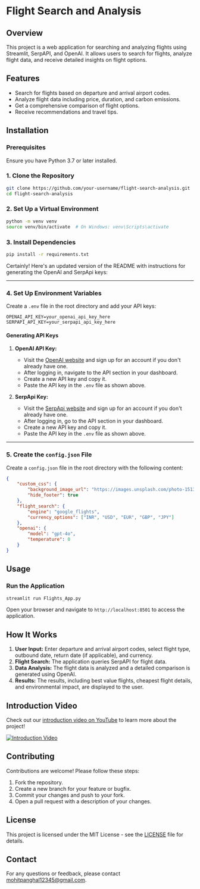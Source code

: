 # Flight Search and Analysis

## Overview

This project is a web application for searching and analyzing flights using Streamlit, SerpAPI, and OpenAI. It allows users to search for flights, analyze flight data, and receive detailed insights on flight options.

## Features

- Search for flights based on departure and arrival airport codes.
- Analyze flight data including price, duration, and carbon emissions.
- Get a comprehensive comparison of flight options.
- Receive recommendations and travel tips.

## Installation

### Prerequisites

Ensure you have Python 3.7 or later installed.

### 1. Clone the Repository

```bash
git clone https://github.com/your-username/flight-search-analysis.git
cd flight-search-analysis
```

### 2. Set Up a Virtual Environment

```bash
python -m venv venv
source venv/bin/activate  # On Windows: venv\Scripts\activate
```

### 3. Install Dependencies

```bash
pip install -r requirements.txt
```

Certainly! Here's an updated version of the README with instructions for generating the OpenAI and SerpApi keys:

---

### 4. Set Up Environment Variables

Create a `.env` file in the root directory and add your API keys:

```plaintext
OPENAI_API_KEY=your_openai_api_key_here
SERPAPI_API_KEY=your_serpapi_api_key_here
```

#### Generating API Keys

1. **OpenAI API Key:**
   - Visit the [OpenAI website](https://beta.openai.com/signup/) and sign up for an account if you don't already have one.
   - After logging in, navigate to the API section in your dashboard.
   - Create a new API key and copy it.
   - Paste the API key in the `.env` file as shown above.

2. **SerpApi Key:**
   - Visit the [SerpApi website](https://serpapi.com/users/sign_up) and sign up for an account if you don't already have one.
   - After logging in, go to the API section in your dashboard.
   - Create a new API key and copy it.
   - Paste the API key in the `.env` file as shown above.

---
### 5. Create the `config.json` File

Create a `config.json` file in the root directory with the following content:

```json
{
    "custom_css": {
        "background_image_url": "https://images.unsplash.com/photo-1513922203437-86dc31ea478f?fm=jpg&q=60&w=3000&ixlib=rb-4.0.3&ixid=M3wxMjA3fDB8MHxzZWFyY2h8MTJ8fGRhcmslMjBwbGFuZXxlbnwwfHwwfHx8MA%3D%3D",
        "hide_footer": true
    },
    "flight_search": {
        "engine": "google_flights",
        "currency_options": ["INR", "USD", "EUR", "GBP", "JPY"]
    },
    "openai": {
        "model": "gpt-4o",
        "temperature": 0
    }
}
```

## Usage

### Run the Application

```bash
streamlit run Flights_App.py
```

Open your browser and navigate to `http://localhost:8501` to access the application.

## How It Works

1. **User Input:** Enter departure and arrival airport codes, select flight type, outbound date, return date (if applicable), and currency.
2. **Flight Search:** The application queries SerpAPI for flight data.
3. **Data Analysis:** The flight data is analyzed and a detailed comparison is generated using OpenAI.
4. **Results:** The results, including best value flights, cheapest flight details, and environmental impact, are displayed to the user.

## Introduction Video

Check out our [introduction video on YouTube](https://youtu.be/g5st4b4gPmY) to learn more about the project!

[![Introduction Video](https://i9.ytimg.com/vi_webp/g5st4b4gPmY/mq2.webp?sqp=CNi8irUG-oaymwEmCMACELQB8quKqQMa8AEB-AH-CYACvgWKAgwIABABGEcgVyhlMA8=&rs=AOn4CLCm1rb7goBiOtw-W5kpFAQivrO--g)](https://youtu.be/g5st4b4gPmY)

## Contributing

Contributions are welcome! Please follow these steps:

1. Fork the repository.
2. Create a new branch for your feature or bugfix.
3. Commit your changes and push to your fork.
4. Open a pull request with a description of your changes.

## License

This project is licensed under the MIT License - see the [LICENSE](LICENSE) file for details.

## Contact

For any questions or feedback, please contact [mohitpanghal12345@gmail.com](mailto:mohitpanghal12345@gmail.com).
